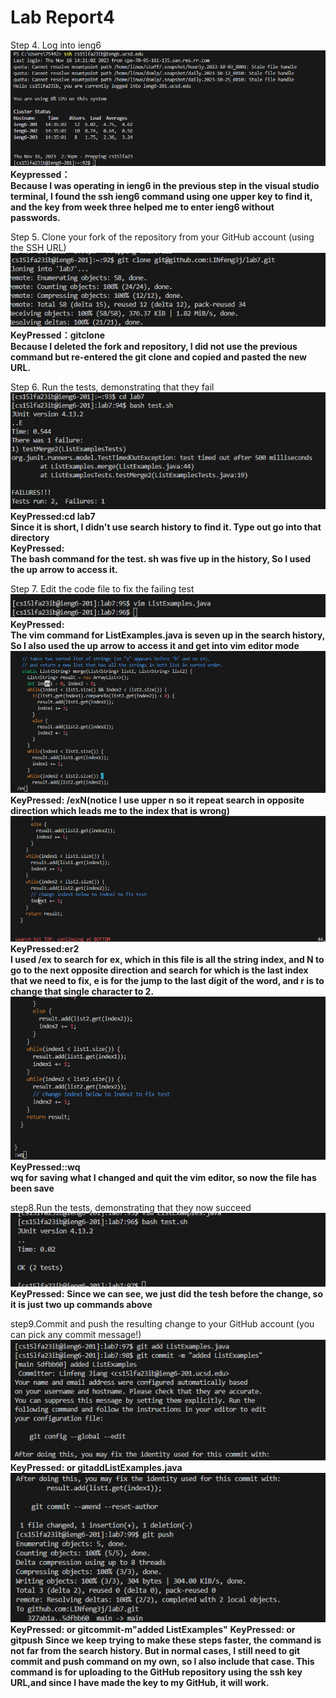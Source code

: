 # Lab Report4
Step 4. Log into ieng6 <br>
![Image](4.1.png) <br>
__Keypressed：<up><enter>__  <br>
__Because I was operating in ieng6 in the previous step in the visual studio terminal, I found the ssh ieng6 command using one upper key to find it, and the key from week three helped me to enter ieng6 without passwords.__ <br>

Step 5. Clone your fork of the repository from your GitHub account (using the SSH URL)<br>
![Image](4.2.png) <br>
__KeyPressed：git<space>clone<space><ctrl-v><enter>__  <br>
__Because I deleted the fork and repository, I did not use the previous command but re-entered the git clone and copied and pasted the new URL.__ <br>

Step 6. Run the tests, demonstrating that they fail <br>
![Image](4.15.png) <br>
__KeyPressed:cd <space> lab7__  <br>
__Since it is short, I didn't use search history to find it. Type out go into that directory__ <br>
__KeyPressed: <up><up><up><up><up><enter>__  <br>
__The bash command for the test. sh was five up in the history, So I used the up arrow to access it.__ <br>

Step 7. Edit the code file to fix the failing test <br>
![Image](4.5.png) <br>
__KeyPressed: <up><up><up><up><up><up><up><enter>__ <br>
__The vim command for ListExamples.java is seven up in the search history, So I also used the up arrow to access it and get into vim editor mode__
![Image](4.3.png) <br>
__KeyPressed: /ex<enter>N(notice I use upper n so it repeat search in opposite direction which leads me to the index that is wrong)__ <br>
![Image](4.4.png) <br>
__KeyPressed:er2__ <br>
__I used /ex to search for ex, which in this file is all the string index, and N to go to the next opposite direction and search for which is the last index that we need to fix, e is for the jump to the last digit of the word, and r is to change that single character to 2.__ <br>
![Image](4.45.png) <br>
__KeyPressed::wq<enter>__ <br>
__wq for saving what I changed and quit the vim editor, so now the file has been save__ <br>

step8.Run the tests, demonstrating that they now succeed
![Image](4.6.png) <br>
__KeyPressed:<up><up><enter>__
__Since we can see, we just did the tesh before the change, so it is just two up commands above__

step9.Commit and push the resulting change to your GitHub account (you can pick any commit message!)
![Image](4.7.png) <br>
__KeyPressed:<up><up><up><up><up><enter> or git<space>add<space>ListExamples.java<enter>__
![Image](4.8.png) <br>
__KeyPressed:<up><up><up><up><up><enter> or git<space>commit<space>-m<space>"added ListExamples"<enter>__
__KeyPressed:<up><up><up><up><up><enter> or git<space>push<enter>__
__Since we keep trying to make these steps faster, the command is not far from the search history. But in normal cases, I still need to git commit and push command on my own, so I also include that case. This command is for uploading to the GitHub repository using the ssh key URL,and since I have made the key to my GitHub, it will work.__








